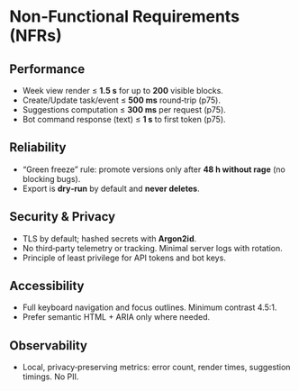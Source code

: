 # Non‑Functional Requirements (NFRs)

## Performance
- Week view render ≤ **1.5 s** for up to **200** visible blocks.
- Create/Update task/event ≤ **500 ms** round‑trip (p75).
- Suggestions computation ≤ **300 ms** per request (p75).
- Bot command response (text) ≤ **1 s** to first token (p75).

## Reliability
- “Green freeze” rule: promote versions only after **48 h without rage** (no blocking bugs).
- Export is **dry‑run** by default and **never deletes**.

## Security & Privacy
- TLS by default; hashed secrets with **Argon2id**.
- No third‑party telemetry or tracking. Minimal server logs with rotation.
- Principle of least privilege for API tokens and bot keys.

## Accessibility
- Full keyboard navigation and focus outlines. Minimum contrast 4.5:1.
- Prefer semantic HTML + ARIA only where needed.

## Observability
- Local, privacy‑preserving metrics: error count, render times, suggestion timings. No PII.
